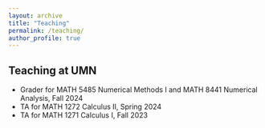 ```yaml
---
layout: archive
title: "Teaching"
permalink: /teaching/
author_profile: true
---
```


## Teaching at UMN
- Grader for MATH 5485 Numerical Methods I and MATH 8441 Numerical Analysis, Fall 2024
- TA for MATH 1272 Calculus II, Spring 2024
- TA for MATH 1271 Calculus I, Fall 2023
